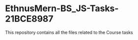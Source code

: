 # EthnusMern-BS_JS-Tasks-21BCE8987

This repository contains all the files related to the Course tasks
